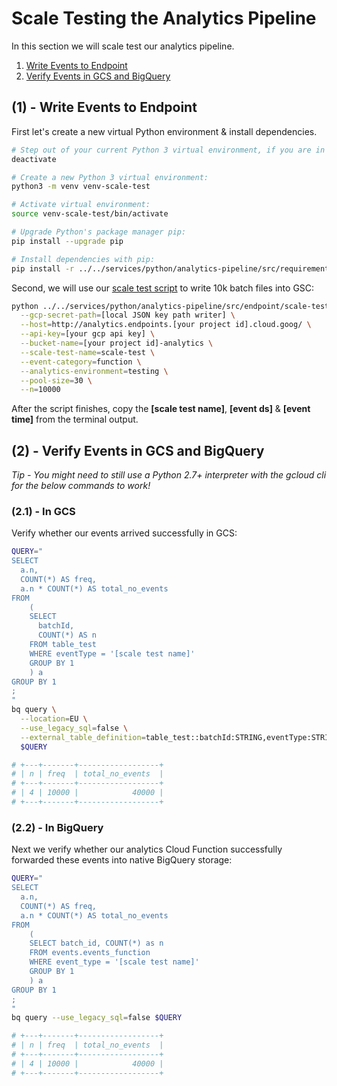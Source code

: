 # Scale Testing the Analytics Pipeline

In this section we will scale test our analytics pipeline.

1. [Write Events to Endpoint](#1---write-events-to-endpoint)
2. [Verify Events in GCS and BigQuery](#2---verify-events-in-gcs-and-bigquery)

## (1) - Write Events to Endpoint

First let's create a new virtual Python environment & install dependencies.

```bash
# Step out of your current Python 3 virtual environment, if you are in one:
deactivate

# Create a new Python 3 virtual environment:
python3 -m venv venv-scale-test

# Activate virtual environment:
source venv-scale-test/bin/activate

# Upgrade Python's package manager pip:
pip install --upgrade pip

# Install dependencies with pip:
pip install -r ../../services/python/analytics-pipeline/src/requirements/scale-test.txt
```

Second, we will use our [scale test script](../../services/python/analytics-pipeline/src/endpoint/scale-test.py) to write 10k batch files into GSC:

```bash
python ../../services/python/analytics-pipeline/src/endpoint/scale-test.py \
  --gcp-secret-path=[local JSON key path writer] \
  --host=http://analytics.endpoints.[your project id].cloud.goog/ \
  --api-key=[your gcp api key] \
  --bucket-name=[your project id]-analytics \
  --scale-test-name=scale-test \
  --event-category=function \
  --analytics-environment=testing \
  --pool-size=30 \
  --n=10000
```

After the script finishes, copy the **[scale test name]**, **[event ds]** & **[event time]** from the terminal output.

## (2) - Verify Events in GCS and BigQuery

_Tip - You might need to still use a Python 2.7+ interpreter with the gcloud cli for the below commands to work!_

### (2.1) - In GCS

Verify whether our events arrived successfully in GCS:

```bash
QUERY="
SELECT
  a.n,
  COUNT(*) AS freq,
  a.n * COUNT(*) AS total_no_events
FROM
    (
    SELECT
      batchId,
      COUNT(*) AS n
    FROM table_test
    WHERE eventType = '[scale test name]'
    GROUP BY 1
    ) a
GROUP BY 1
;
"
bq query \
  --location=EU \
  --use_legacy_sql=false \
  --external_table_definition=table_test::batchId:STRING,eventType:STRING@NEWLINE_DELIMITED_JSON=gs://[your project id]-analytics/data_type=json/analytics_environment=testing/event_category=function/event_ds=[event ds]/event_time=[event time]/[scale test name]/\* \
  $QUERY

# +---+-------+------------------+
# | n | freq  | total_no_events  |
# +---+-------+------------------+
# | 4 | 10000 |            40000 |
# +---+-------+------------------+
```

### (2.2) - In BigQuery

Next we verify whether our analytics Cloud Function successfully forwarded these events into native BigQuery storage:

```bash
QUERY="
SELECT
  a.n,
  COUNT(*) AS freq,
  a.n * COUNT(*) AS total_no_events
FROM
    (
    SELECT batch_id, COUNT(*) as n
    FROM events.events_function
    WHERE event_type = '[scale test name]'
    GROUP BY 1
    ) a
GROUP BY 1
;
"
bq query --use_legacy_sql=false $QUERY

# +---+-------+------------------+
# | n | freq  | total_no_events  |
# +---+-------+------------------+
# | 4 | 10000 |            40000 |
# +---+-------+------------------+
```
